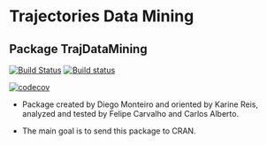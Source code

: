 # Trajectories Data Mining

## Package TrajDataMining

[![Build Status](https://travis-ci.org/OldLipe/TrajDataMining.svg?branch=master)](https://travis-ci.org/OldLipe/TrajDataMining) [![Build status](https://ci.appveyor.com/api/projects/status/ju00sfseys8kbtsj/branch/master?svg=true)](https://ci.appveyor.com/project/OldLipe/trajdatamining/branch/master)

[![codecov](https://codecov.io/gh/OldLipe/TrajDataMining/branch/master/graph/badge.svg)](https://codecov.io/gh/OldLipe/TrajDataMining)






- Package created by Diego Monteiro and oriented by Karine Reis, analyzed and tested by Felipe Carvalho and Carlos Alberto.

- The main goal is to send this package to CRAN.



